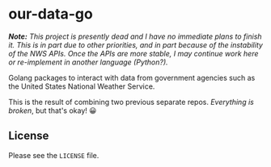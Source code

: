 # our-data-go

_**Note:** This project is presently dead and I have no immediate plans to finish it. This is in part due to other priorities, and in part because of the instability of the NWS APIs. Once the APIs are more stable, I may continue work here or re-implement in another language (Python?)._

Golang packages to interact with data from government agencies such as the United States National Weather Service.

This is the result of combining two previous separate repos. _Everything is broken_, but that's okay! 😀

## License

Please see the `LICENSE` file.
